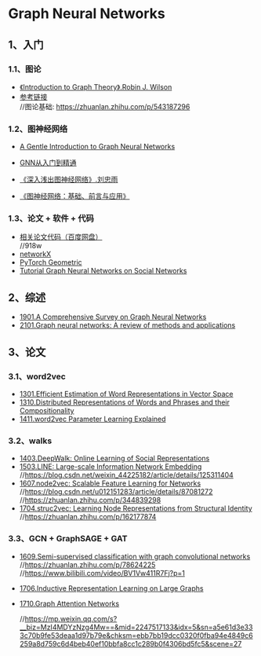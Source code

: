# Graph Neural Networks

## 1、入门

### 1.1、图论
- [《Introduction to Graph Theory》.Robin J. Wilson]()
- [参考链接]()  
  //图论基础: https://zhuanlan.zhihu.com/p/543187296

### 1.2、图神经网络
- [A Gentle Introduction to Graph Neural Networks](https://distill.pub/2021/gnn-intro/)
- [GNN从入门到精通](https://www.bilibili.com/video/BV1K5411H7EQ/?p=1&vd_source=26c583b46dbb1b1b34ae4743b60cf76f)

- [《深入浅出图神经网络》.刘忠雨]()
- [《图神经网络：基础、前言与应用》]()

### 1.3、论文 + 软件 + 代码
- [相关论文代码（百度网盘）](https://pan.baidu.com/s/1WG0fd2ue0UCFAFhnr-RaJw?pwd=918w)  
  //918w
- [networkX](https://networkx.org/documentation/stable/tutorial.html)
- [PyTorch Geometric](https://pytorch-geometric.readthedocs.io/en/latest/index.html)
- [Tutorial Graph Neural Networks on Social Networks](https://www.kaggle.com/code/awadelrahman/tutorial-graph-neural-networks-on-social-networks/notebook)

## 2、综述
- [1901.A Comprehensive Survey on Graph Neural Networks](https://arxiv.org/abs/1901.00596)
- [2101.Graph neural networks: A review of methods and applications](https://sci-hub.st/https://doi.org/10.1016/j.aiopen.2021.01.001)

## 3、论文

### 3.1、word2vec
- [1301.Efficient Estimation of Word Representations in Vector Space](https://arxiv.org/pdf/1301.3781.pdf)
- [1310.Distributed Representations of Words and Phrases and their Compositionality](https://arxiv.org/pdf/1310.4546.pdf)
- [1411.word2vec Parameter Learning Explained](https://arxiv.org/pdf/1411.2738.pdf)

### 3.2、walks
- [1403.DeepWalk: Online Learning of Social Representations](https://arxiv.org/pdf/1403.6652.pdf)
- [1503.LINE: Large-scale Information Network Embedding](https://arxiv.org/pdf/1503.03578.pdf)  
  //https://blog.csdn.net/weixin_44225182/article/details/125311404
- [1607.node2vec: Scalable Feature Learning for Networks](https://arxiv.org/pdf/1607.00653.pdf)  
  //https://blog.csdn.net/u012151283/article/details/87081272  
  //https://zhuanlan.zhihu.com/p/344839298
- [1704.struc2vec: Learning Node Representations from Structural Identity](https://arxiv.org/pdf/1704.03165.pdf)  
  //https://zhuanlan.zhihu.com/p/162177874

### 3.3、GCN + GraphSAGE + GAT
- [1609.Semi-supervised classification with graph convolutional networks](https://arxiv.org/pdf/1609.02907.pdf)  
  //https://zhuanlan.zhihu.com/p/78624225  
  //https://www.bilibili.com/video/BV1Vw411R7Fj?p=1
- [1706.Inductive Representation Learning on Large Graphs](https://arxiv.org/pdf/1706.02216.pdf)
- [1710.Graph Attention Networks](https://arxiv.org/pdf/1710.10903.pdf)  

  //https://mp.weixin.qq.com/s?__biz=MzI4MDYzNzg4Mw==&mid=2247517133&idx=5&sn=a5e61d3e333c70b9fe53deaa1d97b79e&chksm=ebb7bb19dcc0320f0fba94e4849c6259a8d759c6d4beb40ef10bbfa8cc1c289b0f4306bd5fc5&scene=27

